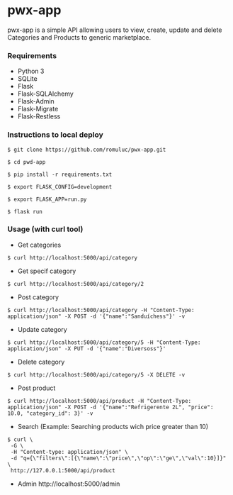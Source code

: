 # pwx-app
pwx-app is a simple API allowing users to view, create, update and delete Categories and Products to generic marketplace.


### Requirements

- Python 3
- SQLite
- Flask
- Flask-SQLAlchemy
- Flask-Admin
- Flask-Migrate
- Flask-Restless

### Instructions to local deploy
```shell
$ git clone https://github.com/romuluc/pwx-app.git

$ cd pwd-app

$ pip install -r requirements.txt

$ export FLASK_CONFIG=development

$ export FLASK_APP=run.py

$ flask run
```

### Usage (with curl tool)
 
 - Get categories
 ```shell
 $ curl http://localhost:5000/api/category
 ```
 
 - Get specif category
 ```shell
 $ curl http://localhost:5000/api/category/2
 ```
 
 - Post category
 ```shell
 $ curl http://localhost:5000/api/category -H "Content-Type: application/json" -X POST -d '{"name":"Sanduíchess"}' -v
 ```
 
 - Update category
 ```shell
$ curl http://localhost:5000/api/category/5 -H "Content-Type: application/json" -X PUT -d '{"name":"Diversoss"}'
 ```
 
 - Delete category
 ```shell
 $ curl http://localhost:5000/api/category/5 -X DELETE -v
 ```
 
  - Post product
 ```shell
 $ curl http://localhost:5000/api/product -H "Content-Type: application/json" -X POST -d '{"name":"Refrigerente 2L", "price": 10.0, "category_id": 3}' -v
 ```
 
 - Search (Example: Searching products wich price greater than 10)
 ```shell
 $ curl \
  -G \
  -H "Content-type: application/json" \
  -d "q={\"filters\":[{\"name\":\"price\",\"op\":\"ge\",\"val\":10}]}" \
  http://127.0.0.1:5000/api/product
  ```
  
  - Admin
  http://localhost:5000/admin
 
 
 
 
 
 


